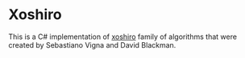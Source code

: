 Xoshiro
=======

This is a C# implementation of [xoshiro](http://prng.di.unimi.it/)
family of algorithms that were created by Sebastiano Vigna and David
Blackman.

